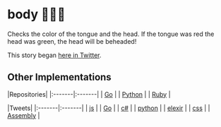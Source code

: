 # body 👅💨🤢

Checks the color of the tongue and the head. If the tongue was red the head was green, the head will be beheaded!  

This story began [here in Twitter](https://twitter.com/mamal72/status/820339540040753152).

## Other Implementations

|Repositories|
|:-------|:-------|
| [Go](https://github.com/arastu/body/) |
| [Python](https://github.com/ShalbafZadeh/body) |
| [Ruby](https://github.com/prp-e/body) |


|Tweets|
|:-------|:-------|
| [js](https://twitter.com/mamal72/status/820339540040753152) |
| [Go](https://twitter.com/arastuq/status/820356639521992704) |
| [c#](https://twitter.com/HPourjam/status/820391534650597377) |
| [python](https://twitter.com/_reza___/status/820377600757379072) |
| [elexir](https://twitter.com/alireza94/status/820402102203781122) |
| [css](https://twitter.com/saeednitrate/status/820519232182030336) |
| [Assembly](https://twitter.com/_whoamiii/status/820610932392923136) |
